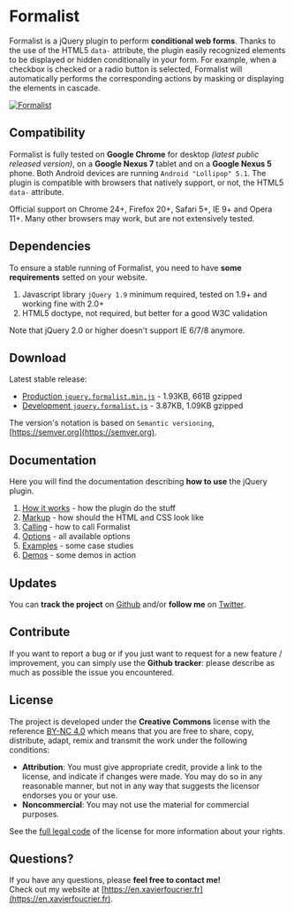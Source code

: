 Formalist
=========
Formalist is a jQuery plugin to perform **conditional web forms**. Thanks to the use of the HTML5 `data-` attribute, the plugin easily recognized elements to be displayed or hidden conditionally in your form. For example, when a checkbox is checked or a radio button is selected, Formalist will automatically performs the corresponding actions by masking or displaying the elements in cascade.

[![Formalist](https://raw.github.com/xavierfoucrier/Formalist/master/logo.png "Formalist")](https://xavierfoucrier.github.io/formalist)


Compatibility
-------------
Formalist is fully tested on **Google Chrome** for desktop *(latest public released version)*, on a **Google Nexus 7** tablet and on a **Google Nexus 5** phone. Both Android devices are running `Android "Lollipop" 5.1`. The plugin is compatible with browsers that natively support, or not, the HTML5 `data-` attribute.

Official support on Chrome 24+, Firefox 20+, Safari 5+, IE 9+ and Opera 11+. Many other browsers may work, but are not extensively tested.


Dependencies
------------
To ensure a stable running of Formalist, you need to have **some requirements** setted on your website.

1. Javascript library `jQuery 1.9` minimum required, tested on 1.9+ and working fine with 2.0+
3. HTML5 doctype, not required, but better for a good W3C validation

Note that jQuery 2.0 or higher doesn't support IE 6/7/8 anymore.


Download
--------
Latest stable release:

- [Production `jquery.formalist.min.js`](https://raw.github.com/xavierfoucrier/Formalist/master/jquery.formalist.min.js) - 1.93KB, 661B gzipped
- [Development `jquery.formalist.js`](https://raw.github.com/xavierfoucrier/Formalist/master/jquery.formalist.js) - 3.87KB, 1.09KB gzipped

The version's notation is based on `Semantic versioning`, [https://semver.org](https://semver.org).


Documentation
-------------
Here you will find the documentation describing **how to use** the jQuery plugin.

1. [How it works](https://github.com/xavierfoucrier/Formalist/blob/master/DOCUMENTATION.md#how-it-works) - how the plugin do the stuff
2. [Markup](https://github.com/xavierfoucrier/Formalist/blob/master/DOCUMENTATION.md#markup) - how should the HTML and CSS look like
3. [Calling](https://github.com/xavierfoucrier/Formalist/blob/master/DOCUMENTATION.md#calling) - how to call Formalist
4. [Options](https://github.com/xavierfoucrier/Formalist/blob/master/DOCUMENTATION.md#options) - all available options
5. [Examples](https://github.com/xavierfoucrier/Formalist/blob/master/DOCUMENTATION.md#examples) - some case studies
6. [Demos](https://github.com/xavierfoucrier/Formalist/blob/master/DOCUMENTATION.md#demos) - some demos in action


Updates
-------
You can **track the project** on [Github](https://github.com/xavierfoucrier) and/or **follow me** on [Twitter](https://twitter.com/xavierfoucrier).


Contribute
----------
If you want to report a bug or if you just want to request for a new feature / improvement, you can simply use the **Github tracker**: please describe as much as possible the issue you encountered.


License
-------
The project is developed under the **Creative Commons** license with the reference [BY-NC 4.0](https://creativecommons.org/licenses/by-nc/4.0/) which means that you are free to share, copy, distribute, adapt, remix and transmit the work under the following conditions:

- **Attribution**: You must give appropriate credit, provide a link to the license, and indicate if changes were made. You may do so in any reasonable manner, but not in any way that suggests the licensor endorses you or your use.
- **Noncommercial**: You may not use the material for commercial purposes.

See the [full legal code](https://creativecommons.org/licenses/by-nc/4.0/) of the license for more information about your rights.


Questions?
----------
If you have any questions, please **feel free to contact me!**  
Check out my website at [https://en.xavierfoucrier.fr](https://en.xavierfoucrier.fr).
